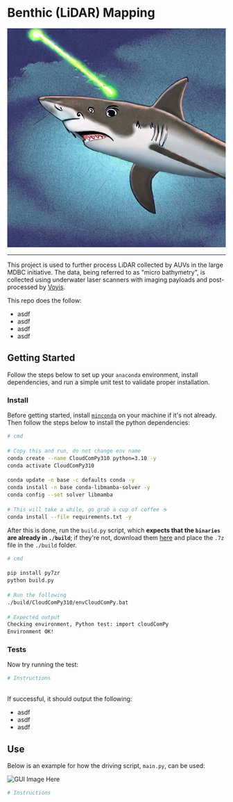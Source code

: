 # Benthic (LiDAR) Mapping

![shark](./figures/shark.jfif)

---

This project is used to further process LiDAR collected by AUVs in the large MDBC initiative. The data, being referred 
to as "micro bathymetry", is collected using underwater laser scanners with imaging payloads and post-processed by 
[Voyis](https://voyis.com/).

This repo does the follow:
- asdf
- asdf
- asdf
- asdf

## Getting Started

Follow the steps below to set up your `anaconda` environment, install dependencies, and run a simple unit test to
validate proper installation.

### Install

Before getting started, install [`minconda`](https://docs.anaconda.com/miniconda/) on your machine if it's not already. 
Then follow the steps below to install the python dependencies:

```bash
# cmd

# Copy this and run, do not change env name
conda create --name CloudComPy310 python=3.10 -y
conda activate CloudComPy310

conda update -n base -c defaults conda -y
conda install -n base conda-libmamba-solver -y
conda config --set solver libmamba 

# This will take a while, go grab a cup of coffee ☕
conda install --file requirements.txt -y
```

After this is done, run the `build.py` script, which **expects that the `binaries` are already in `./build`**; if 
they're not, download them [here](https://www.simulation.openfields.fr/index.php/cloudcompy-downloads/3-cloudcompy-binaries/5-windows-cloudcompy-binaries/106-cloudcompy310-20240613)
and place the `.7z` file in the `./build` folder.

```bash
# cmd

pip install py7zr
python build.py

# Run the following
./build/CloudComPy310/envCloudComPy.bat

# Expected output
Checking environment, Python test: import cloudComPy
Environment OK!
```

### Tests

Now try running the test:

```bash
# Instructions



```

If successful, it should output the following:
- asdf
- asdf
- asdf

## Use

Below is an example for how the driving script, `main.py`, can be used:

![GUI Image Here]()

```bash
# Instructions



```